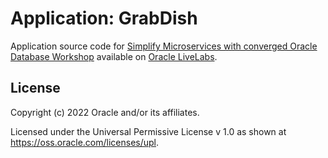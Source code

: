 # Application: GrabDish

Application source code for 
[Simplify Microservices with converged Oracle Database Workshop][1]
available on [Oracle LiveLabs][2].

## License

Copyright (c) 2022 Oracle and/or its affiliates.

Licensed under the Universal Permissive License v 1.0 as shown at <https://oss.oracle.com/licenses/upl>.

[1]: https://apexapps.oracle.com/pls/apex/dbpm/r/livelabs/view-workshop?wid=637
[2]: https://apexapps.oracle.com/pls/apex/dbpm/r/livelabs/home
